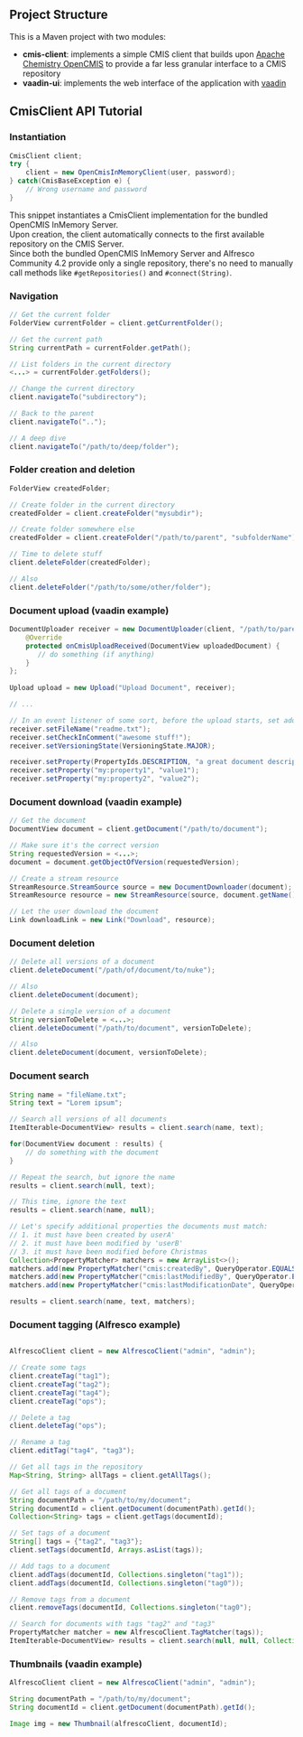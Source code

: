 ## Project Structure
This is a Maven project with two modules:
- **cmis-client**: implements a simple CMIS client that builds upon [Apache Chemistry OpenCMIS](http://chemistry.apache.org/java/opencmis.html) to provide a far less granular interface to a CMIS repository
- **vaadin-ui**: implements the web interface of the application with [vaadin](https://vaadin.com/)

## CmisClient API Tutorial

### Instantiation
```java
CmisClient client;
try {
    client = new OpenCmisInMemoryClient(user, password);
} catch(CmisBaseException e) {
    // Wrong username and password
}
```
This snippet instantiates a CmisClient implementation for the bundled OpenCMIS InMemory Server.  
Upon creation, the client automatically connects to the first available repository on the CMIS Server.  
Since both the bundled OpenCMIS InMemory Server and Alfresco Community 4.2 provide only a single repository, there's no need to manually call methods like `#getRepositories()` and `#connect(String)`.

### Navigation
```java
// Get the current folder
FolderView currentFolder = client.getCurrentFolder();

// Get the current path
String currentPath = currentFolder.getPath();

// List folders in the current directory
<...> = currentFolder.getFolders();

// Change the current directory
client.navigateTo("subdirectory");

// Back to the parent
client.navigateTo("..");

// A deep dive
client.navigateTo("/path/to/deep/folder");
```

### Folder creation and deletion
```java
FolderView createdFolder;

// Create folder in the current directory
createdFolder = client.createFolder("mysubdir");

// Create folder somewhere else
createdFolder = client.createFolder("/path/to/parent", "subfolderName");

// Time to delete stuff
client.deleteFolder(createdFolder);

// Also
client.deleteFolder("/path/to/some/other/folder");
```

### Document upload (vaadin example)
```java
DocumentUploader receiver = new DocumentUploader(client, "/path/to/parent") {
    @Override
    protected onCmisUploadReceived(DocumentView uploadedDocument) {
       // do something (if anything)
    }
};
    
Upload upload = new Upload("Upload Document", receiver);

// ...

// In an event listener of some sort, before the upload starts, set additional info
receiver.setFileName("readme.txt");
receiver.setCheckInComment("awesome stuff!");
receiver.setVersioningState(VersioningState.MAJOR);

receiver.setProperty(PropertyIds.DESCRIPTION, "a great document description");
receiver.setProperty("my:property1", "value1");
receiver.setProperty("my:property2", "value2");
```

### Document download (vaadin example)
```java
// Get the document
DocumentView document = client.getDocument("/path/to/document");

// Make sure it's the correct version
String requestedVersion = <...>;
document = document.getObjectOfVersion(requestedVersion);

// Create a stream resource
StreamResource.StreamSource source = new DocumentDownloader(document);
StreamResource resource = new StreamResource(source, document.getName());

// Let the user download the document
Link downloadLink = new Link("Download", resource);
```

### Document deletion
```java
// Delete all versions of a document
client.deleteDocument("/path/of/document/to/nuke");

// Also
client.deleteDocument(document);

// Delete a single version of a document
String versionToDelete = <...>;
client.deleteDocument("/path/to/document", versionToDelete);

// Also
client.deleteDocument(document, versionToDelete);
```

### Document search
```java
String name = "fileName.txt";
String text = "Lorem ipsum";

// Search all versions of all documents
ItemIterable<DocumentView> results = client.search(name, text);

for(DocumentView document : results) {
    // do something with the document
}

// Repeat the search, but ignore the name
results = client.search(null, text);

// This time, ignore the text
results = client.search(name, null);

// Let's specify additional properties the documents must match:
// 1. it must have been created by userA'
// 2. it must have been modified by 'userB'
// 3. it must have been modified before Christmas
Collection<PropertyMatcher> matchers = new ArrayList<>();
matchers.add(new PropertyMatcher("cmis:createdBy", QueryOperator.EQUALS, PropertyType.STRING, "userA"));
matchers.add(new PropertyMatcher("cmis:lastModifiedBy", QueryOperator.EQUALS, PropertyType.STRING, "userB"));
matchers.add(new PropertyMatcher("cmis:lastModificationDate", QueryOperator.LESS_THAN, PropertyType.DATETIME, new Date(2013, 12, 25)));

results = client.search(name, text, matchers);
```

### Document tagging (Alfresco example)
```java

AlfrescoClient client = new AlfrescoClient("admin", "admin");

// Create some tags
client.createTag("tag1");
client.createTag("tag2");
client.createTag("tag4");
client.createTag("ops");

// Delete a tag
client.deleteTag("ops");

// Rename a tag
client.editTag("tag4", "tag3");

// Get all tags in the repository
Map<String, String> allTags = client.getAllTags();

// Get all tags of a document
String documentPath = "/path/to/my/document";
String documentId = client.getDocument(documentPath).getId();
Collection<String> tags = client.getTags(documentId);

// Set tags of a document
String[] tags = {"tag2", "tag3"};
client.setTags(documentId, Arrays.asList(tags));

// Add tags to a document
client.addTags(documentId, Collections.singleton("tag1"));
client.addTags(documentId, Collections.singleton("tag0"));

// Remove tags from a document
client.removeTags(documentId, Collections.singleton("tag0");

// Search for documents with tags "tag2" and "tag3"
PropertyMatcher matcher = new AlfrescoClient.TagMatcher(tags));
ItemIterable<DocumentView> results = client.search(null, null, Collections.singleton(matcher));
```

### Thumbnails (vaadin example)
```java
AlfrescoClient client = new AlfrescoClient("admin", "admin");

String documentPath = "/path/to/my/document";
String documentId = client.getDocument(documentPath).getId();

Image img = new Thumbnail(alfrescoClient, documentId);
```
